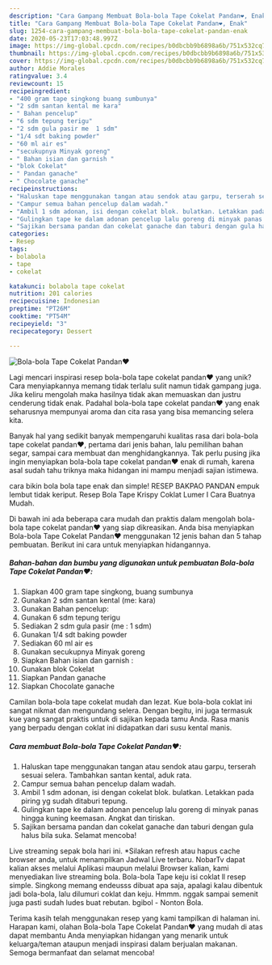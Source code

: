 ```yaml
---
description: "Cara Gampang Membuat Bola-bola Tape Cokelat Pandan❤️, Enak"
title: "Cara Gampang Membuat Bola-bola Tape Cokelat Pandan❤️, Enak"
slug: 1254-cara-gampang-membuat-bola-bola-tape-cokelat-pandan-enak
date: 2020-05-23T17:03:48.997Z
image: https://img-global.cpcdn.com/recipes/b0dbcbb9b6898a6b/751x532cq70/bola-bola-tape-cokelat-pandan❤️-foto-resep-utama.jpg
thumbnail: https://img-global.cpcdn.com/recipes/b0dbcbb9b6898a6b/751x532cq70/bola-bola-tape-cokelat-pandan❤️-foto-resep-utama.jpg
cover: https://img-global.cpcdn.com/recipes/b0dbcbb9b6898a6b/751x532cq70/bola-bola-tape-cokelat-pandan❤️-foto-resep-utama.jpg
author: Addie Morales
ratingvalue: 3.4
reviewcount: 15
recipeingredient:
- "400 gram tape singkong buang sumbunya"
- "2 sdm santan kental me kara"
- " Bahan pencelup"
- "6 sdm tepung terigu"
- "2 sdm gula pasir me  1 sdm"
- "1/4 sdt baking powder"
- "60 ml air es"
- "secukupnya Minyak goreng"
- " Bahan isian dan garnish "
- "blok Cokelat"
- " Pandan ganache"
- " Chocolate ganache"
recipeinstructions:
- "Haluskan tape menggunakan tangan atau sendok atau garpu, terserah sesuai selera. Tambahkan santan kental, aduk rata."
- "Campur semua bahan pencelup dalam wadah."
- "Ambil 1 sdm adonan, isi dengan cokelat blok. bulatkan. Letakkan pada piring yg sudah ditaburi tepung."
- "Gulingkan tape ke dalam adonan pencelup lalu goreng di minyak panas hingga kuning keemasan. Angkat dan tiriskan."
- "Sajikan bersama pandan dan cokelat ganache dan taburi dengan gula halus bila suka. Selamat mencoba!"
categories:
- Resep
tags:
- bolabola
- tape
- cokelat

katakunci: bolabola tape cokelat 
nutrition: 201 calories
recipecuisine: Indonesian
preptime: "PT26M"
cooktime: "PT54M"
recipeyield: "3"
recipecategory: Dessert

---
```



![Bola-bola Tape Cokelat Pandan❤️](https://img-global.cpcdn.com/recipes/b0dbcbb9b6898a6b/751x532cq70/bola-bola-tape-cokelat-pandan❤️-foto-resep-utama.jpg)

Lagi mencari inspirasi resep bola-bola tape cokelat pandan❤️ yang unik? Cara menyiapkannya memang tidak terlalu sulit namun tidak gampang juga. Jika keliru mengolah maka hasilnya tidak akan memuaskan dan justru cenderung tidak enak. Padahal bola-bola tape cokelat pandan❤️ yang enak seharusnya mempunyai aroma dan cita rasa yang bisa memancing selera kita.

Banyak hal yang sedikit banyak mempengaruhi kualitas rasa dari bola-bola tape cokelat pandan❤️, pertama dari jenis bahan, lalu pemilihan bahan segar, sampai cara membuat dan menghidangkannya. Tak perlu pusing jika ingin menyiapkan bola-bola tape cokelat pandan❤️ enak di rumah, karena asal sudah tahu triknya maka hidangan ini mampu menjadi sajian istimewa.

cara bikin bola bola tape enak dan simple! RESEP BAKPAO PANDAN empuk lembut tidak keriput. Resep Bola Tape Krispy Coklat Lumer I Cara Buatnya Mudah.


Di bawah ini ada beberapa cara mudah dan praktis dalam mengolah bola-bola tape cokelat pandan❤️ yang siap dikreasikan. Anda bisa menyiapkan Bola-bola Tape Cokelat Pandan❤️ menggunakan 12 jenis bahan dan 5 tahap pembuatan. Berikut ini cara untuk menyiapkan hidangannya.

<!--inarticleads1-->

##### Bahan-bahan dan bumbu yang digunakan untuk pembuatan Bola-bola Tape Cokelat Pandan❤️:

1. Siapkan 400 gram tape singkong, buang sumbunya
1. Gunakan 2 sdm santan kental (me: kara)
1. Gunakan  Bahan pencelup:
1. Gunakan 6 sdm tepung terigu
1. Sediakan 2 sdm gula pasir (me : 1 sdm)
1. Gunakan 1/4 sdt baking powder
1. Sediakan 60 ml air es
1. Gunakan secukupnya Minyak goreng
1. Siapkan  Bahan isian dan garnish :
1. Gunakan blok Cokelat
1. Siapkan  Pandan ganache
1. Siapkan  Chocolate ganache


Camilan bola-bola tape cokelat mudah dan lezat. Kue bola-bola coklat ini sangat nikmat dan mengundang selera. Dengan begitu, ini juga termasuk kue yang sangat praktis untuk di sajikan kepada tamu Anda. Rasa manis yang berpadu dengan coklat ini didapatkan dari susu kental manis. 

<!--inarticleads2-->

##### Cara membuat Bola-bola Tape Cokelat Pandan❤️:

1. Haluskan tape menggunakan tangan atau sendok atau garpu, terserah sesuai selera. Tambahkan santan kental, aduk rata.
1. Campur semua bahan pencelup dalam wadah.
1. Ambil 1 sdm adonan, isi dengan cokelat blok. bulatkan. Letakkan pada piring yg sudah ditaburi tepung.
1. Gulingkan tape ke dalam adonan pencelup lalu goreng di minyak panas hingga kuning keemasan. Angkat dan tiriskan.
1. Sajikan bersama pandan dan cokelat ganache dan taburi dengan gula halus bila suka. Selamat mencoba!


Live streaming sepak bola hari ini. *Silakan refresh atau hapus cache browser anda, untuk menampilkan Jadwal Live terbaru. NobarTv dapat kalian akses melalui Aplikasi maupun melalui Browser kalian, kami menyediakan live streaming bola. Bola-bola Tape keju isi coklat ll resep simple. Singkong memang endeusss dibuat apa saja, apalagi kalau dibentuk jadi bola-bola, lalu dilumuri coklat dan keju. Hmmm. nggak sampai semenit juga pasti sudah ludes buat rebutan. bgibol - Nonton Bola. 

Terima kasih telah menggunakan resep yang kami tampilkan di halaman ini. Harapan kami, olahan Bola-bola Tape Cokelat Pandan❤️ yang mudah di atas dapat membantu Anda menyiapkan hidangan yang menarik untuk keluarga/teman ataupun menjadi inspirasi dalam berjualan makanan. Semoga bermanfaat dan selamat mencoba!
